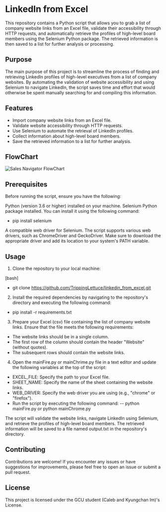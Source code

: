 # LinkedIn from Excel 

This repository contains a Python script that allows you to grab a list of company website links from an Excel file, validate their accessibility through HTTP requests, and automatically retrieve the profiles of high-level board members using the Selenium Python package. The retrieved information is then saved to a list for further analysis or processing.

## Purpose
The main purpose of this project is to streamline the process of finding and retrieving LinkedIn profiles of high-level executives from a list of company websites. By automating the validation of website accessibility and using Selenium to navigate LinkedIn, the script saves time and effort that would otherwise be spent manually searching for and compiling this information.

## Features
- Import company website links from an Excel file.
- Validate website accessibility through HTTP requests.
- Use Selenium to automate the retrieval of LinkedIn profiles.
- Collect information about high-level board members.
- Save the retrieved information to a list for further analysis.

## FlowChart
![Sales Navigator FlowChart](https://github.com/TrippingLettuce/linkedin_from_excel/assets/82426784/175ddef7-b2b4-4f54-a9a5-dadb2c32409e)

## Prerequisites
Before running the script, ensure you have the following:

Python (version 3.6 or higher) installed on your machine.
Selenium Python package installed. You can install it using the following command:
- pip install selenium

A compatible web driver for Selenium. The script supports various web drivers, such as ChromeDriver and GeckoDriver. Make sure to download the appropriate driver and add its location to your system's PATH variable.

## Usage
1) Clone the repository to your local machine:

[bash]
- git clone https://github.com/TrippingLettuce/linkedin_from_excel.git

2) Install the required dependencies by navigating to the repository's directory and executing the following command:
- pip install -r requirements.txt

3) Prepare your Excel (csv) file containing the list of company website links. Ensure that the file meets the following requirements:
- The website links should be in a single column.
- The first row of the column should contain the header "Website" (without quotes).
- The subsequent rows should contain the website links.

4) Open the mainFire.py or mainChrime.py file in a text editor and update the following variables at the top of the script:
- EXCEL_FILE: Specify the path to your Excel file.
- SHEET_NAME: Specify the name of the sheet containing the website links.
- WEB_DRIVER: Specify the web driver you are using (e.g., "chrome" or "firefox").
- Run the script by executing the following command:
-- python mainFire.py or python mainChrome.py

The script will validate the website links, navigate LinkedIn using Selenium, and retrieve the profiles of high-level board members. The retrieved information will be saved to a file named output.txt in the repository's directory.

## Contributing
Contributions are welcome! If you encounter any issues or have suggestions for improvements, please feel free to open an issue or submit a pull request.

## License
This project is licensed under the GCU student (Caleb and Kyungchan Im)'s License.
